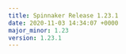 ```yaml
---
title: Spinnaker Release 1.23.1
date: 2020-11-03 14:34:07 +0000
major_minor: 1.23
version: 1.23.1
---
```


<script src="https://gist.github.com/spinnaker-release/94280a2b615adccd975eed73359023ac.js?file=1.23.1.md"></script>
<script src="https://gist.github.com/spinnaker-release/94280a2b615adccd975eed73359023ac.js?file=1.23.0.md"></script>
